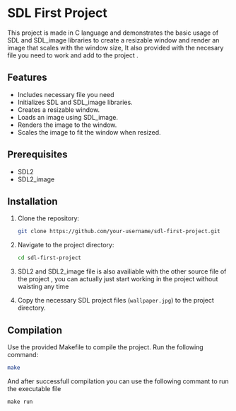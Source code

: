 # SDL First Project

This project is made in C language and demonstrates the basic usage of SDL and SDL_image libraries to create a resizable window and render an image that scales with the window size, It also provided with the necesary file you need to work and add to the project .

## Features

- Includes necessary file you need 
- Initializes SDL and SDL_image libraries.
- Creates a resizable window.
- Loads an image using SDL_image.
- Renders the image to the window.
- Scales the image to fit the window when resized.

## Prerequisites

- SDL2
- SDL2_image

## Installation

1. Clone the repository:
    ```sh
    git clone https://github.com/your-username/sdl-first-project.git
    ```
2. Navigate to the project directory:
    ```sh
    cd sdl-first-project
    ```
3. SDL2 and SDL2_image file is also availiable with the other source file of the project , you can actually just start working in the project without waisting any time 

4. Copy the necessary SDL project files (`wallpaper.jpg`) to the project directory.

## Compilation

Use the provided Makefile to compile the project. Run the following command:
```sh
make
```
And after successfull compilation you can use the following commant to run the executable file
```
make run
```
